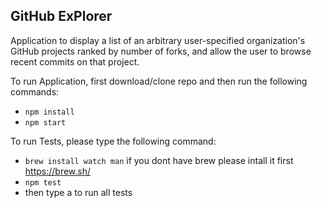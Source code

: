 ## GitHub ExPlorer

Application to display a list of an arbitrary user-specified organization's GitHub projects ranked by number of forks, and allow the user to browse recent commits on that project.

To run Application, first download/clone repo and then run the following commands:
- ```npm install```
- ```npm start```

To run Tests, please type the following command:
- ```brew install watch man``` if you dont have brew please intall it first https://brew.sh/
- ```npm test```
- then type a to run all tests
